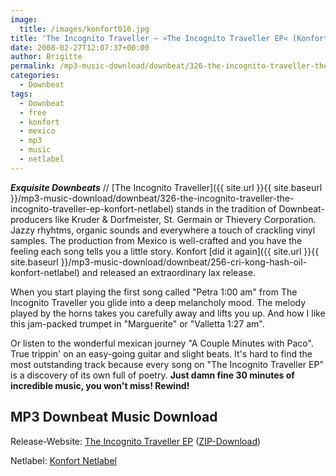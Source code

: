 ```yaml
---
image:
  title: /images/konfort016.jpg
title: 'The Incognito Traveller – »The Incognito Traveller EP« (Konfort Netlabel)'
date: 2008-02-27T12:07:37+00:00
author: Brigitte
permalink: /mp3-music-download/downbeat/326-the-incognito-traveller-the-incognito-traveller-ep-konfort-netlabel
categories:
  - Downbeat
tags:
  - Downbeat
  - free
  - konfort
  - mexico
  - mp3
  - music
  - netlabel
---
```

***Exquisite Downbeats*** // [The Incognito Traveller]({{ site.url }}{{ site.baseurl }}/mp3-music-download/downbeat/326-the-incognito-traveller-the-incognito-traveller-ep-konfort-netlabel) stands in the tradition of Downbeat-producers like Kruder & Dorfmeister, St. Germain or Thievery Corporation. Jazzy rhyhtms, organic sounds and everywhere a touch of crackling vinyl samples. The production from Mexico is well-crafted and you have the feeling each song tells you a little story. Konfort [did it again]({{ site.url }}{{ site.baseurl }}/mp3-music-download/downbeat/256-cri-kong-hash-oil-konfort-netlabel) and released an extraordinary lax release.<!--more-->

<!--adsense-->

When you start playing the first song called "Petra 1:00 am" from The Incognito Traveller you glide into a deep melancholy mood. The melody played by the horns takes you carefully away and lifts you up. And how I like this jam-packed trumpet in "Marguerite" or "Valletta 1:27 am".

Or listen to the wonderful mexican journey "A Couple Minutes with Paco". True trippin' on an easy-going guitar and slight beats. It's hard to find the most outstanding track because every song on "The Incognito Traveller EP" is a discovery of its own full of poetry. **Just damn fine 30 minutes of incredible music, you won't miss! Rewind!**

## MP3 Downbeat Music Download

Release-Website: [The Incognito Traveller EP](http://discoskonfort.com/netlabel/the-incognito-traveller-ep/) ([ZIP-Download](http://www.archive.org/download/konfort016/konfort016_vbr_mp3.zip))
  
Netlabel: [Konfort Netlabel](http://discoskonfort.com)